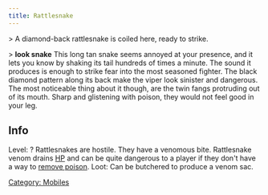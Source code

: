 ```yaml
---
title: Rattlesnake
---
```


\> A diamond-back rattlesnake is coiled here, ready to strike.

\> **look snake**
This long tan snake seems annoyed at your presence, and it lets you know
by
shaking its tail hundreds of times a minute. The sound it produces is
enough to
strike fear into the most seasoned fighter. The black diamond pattern
along its
back make the viper look sinister and dangerous. The most noticeable
thing
about it though, are the twin fangs protruding out of its mouth. Sharp
and
glistening with poison, they would not feel good in your leg.

## Info

Level: ?
Rattlesnakes are hostile. They have a venomous bite. Rattlesnake venom
drains [HP](HPS "wikilink") and can be quite dangerous to a player if
they don't have a way to [remove poison](Remove_Poison "wikilink").
Loot: Can be butchered to produce a venom sac.

[Category: Mobiles](Category:_Mobiles "wikilink")